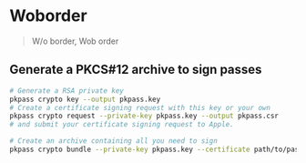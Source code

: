 # Woborder

> W/o border, Wob order

## Generate a PKCS#12 archive to sign passes

```sh
# Generate a RSA private key
pkpass crypto key --output pkpass.key
# Create a certificate signing request with this key or your own
pkpass crypto request --private-key pkpass.key --output pkpass.csr
# and submit your certificate signing request to Apple.

# Create an archive containing all you need to sign
pkpass crypto bundle --private-key pkpass.key --certificate path/to/pass.cer --output pkpass.p12
```
